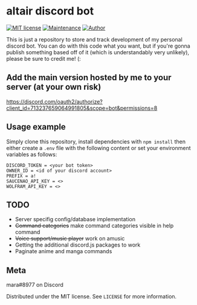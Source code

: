 # altair discord bot
[![MIT license](https://img.shields.io/badge/License-MIT-blue.svg)](https://lbesson.mit-license.org/)
[![Maintenance](https://img.shields.io/badge/Maintained%3F-yes-green.svg)](https://github.com/tatsumara/altair/graphs/commit-activity)
[![Author](https://img.shields.io/badge/Author-tatsumara-purple.svg)](https://shields.io/)

This is just a repository to store and track development of my personal discord bot. You can do with this code what you want, but if you're gonna publish something based off of it (which is understandably very unlikely), please be sure to credit me! (:

## Add the main version hosted by me to your server (at your own risk)
https://discord.com/oauth2/authorize?client_id=713237659064991805&scope=bot&permissions=8

## Usage example
Simply clone this repository, install dependencies with ``npm install`` then either create a ``.env`` file with the following content or set your environment variables as follows:
```
DISCORD_TOKEN = <your bot token>
OWNER_ID = <id of your discord account>
PREFIX = a!
SAUCENAO_API_KEY = <>
WOLFRAM_API_KEY = <>
```
## TODO
* Server specifig config/database implementation
* ~~Command categories~~ make command categories visible in help command
* ~~Voice support/music player~~ work on amusic
* Getting the additional discord.js packages to work
* Paginate anime and manga commands
## Meta
mara#8977 on Discord

Distributed under the MIT license. See ``LICENSE`` for more information.
